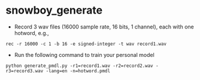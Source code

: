 # snowboy_generate
- Record 3 wav files (16000 sample rate, 16 bits, 1 channel), each with one hotword, e.g.,

```shell
rec -r 16000 -c 1 -b 16 -e signed-integer -t wav record1.wav
```

- Run the following command to train your personal model

```shell
python generate_pmdl.py -r1=record1.wav -r2=record2.wav -r3=record3.wav -lang=en -n=hotword.pmdl
```
